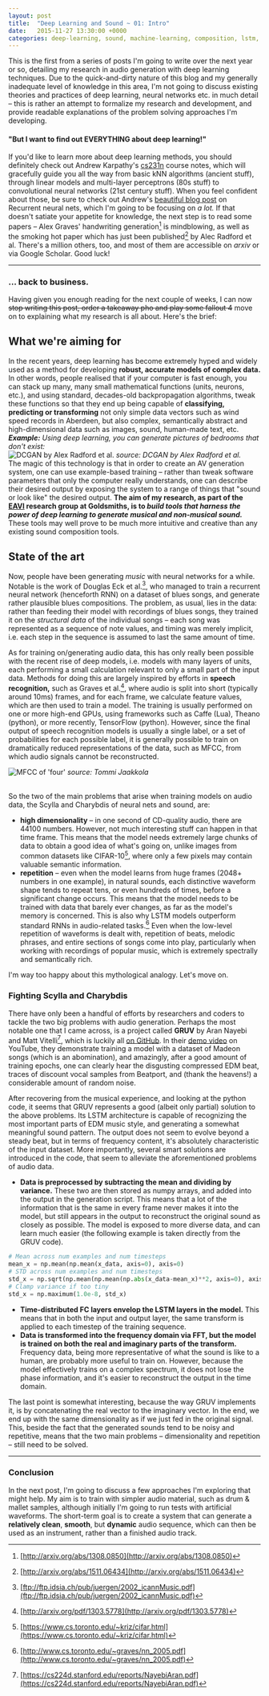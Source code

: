 ```yaml
---
layout: post
title:  "Deep Learning and Sound ~ 01: Intro"
date:   2015-11-27 13:30:00 +0000
categories: deep-learning, sound, machine-learning, composition, lstm, neural-networks
---
```


This is the first from a series of posts I'm going to write over the next year or so, detailing my research in audio generation with deep learning techniques.
Due to the quick-and-dirty nature of this blog and my generally inadequate level of knowledge in this area, I'm not going to discuss existing theories and practices
of deep learning, neural networks etc. in much detail – this is rather an attempt to formalize my research and development, and provide readable explanations of the problem solving approaches I'm developing.

#### "But I want to find out EVERYTHING about deep learning!"

If you'd like to learn more about deep learning methods, you should definitely check out Andrew Karpathy's [cs231n](https://cs231n.github.io) course notes, which will gracefully guide you all the way from basic kNN algorithms (ancient stuff), through linear models and multi-layer perceptrons (80s stuff) to convolutional neural networks (21st century stuff). When you feel confident about those, be sure to check out Andrew's [beautiful blog post](http://karpathy.github.io/2015/05/21/rnn-effectiveness/) on Recurrent neural nets, which I'm going to be focusing on *a lot.* If that doesn't satiate your appetite for knowledge, the next step is to read some papers – Alex Graves' handwriting generation[^1] is mindblowing, as well as the smoking hot paper which has just been published[^2] by Alec Radford et al. There's a million others, too, and most of them are accessible on *arxiv* or via Google Scholar. Good luck!

---

### … back to business.

Having given you enough reading for the next couple of weeks, I can now <del>stop writing this post, order a takeaway pho and play some fallout 4</del> move on to explaining what my research is all about. Here's the brief:

## What we're aiming for

In the recent years, deep learning has become extremely hyped and widely used as a method for developing **robust, accurate models of complex data.** In other words, people realised that if your computer is fast enough, you can stack up many, many small mathematical functions (units, neurons, etc.), and using standard, decades-old backpropagation algorithms, tweak these functions so that they end up being capable of **classifying, predicting or transforming** not only simple data vectors such as wind speed records in Aberdeen, but also complex, semantically abstract and high-dimensional data such as images, sound, human-made text, etc.
<br>
_**Example:** Using deep learning, you can generate pictures of bedrooms that don't exist:_<br>
![DCGAN by Alex Radford et al.](https://raw.githubusercontent.com/Newmu/dcgan_code/master/images/lsun_bedrooms_five_epoch_samples.png)
_source: DCGAN by Alex Radford et al._
<br>
The magic of this technology is that in order to create an AV generation system, one can use example-based training – rather than tweak software parameters that only the computer really understands, one can describe their desired output by exposing the system to a range of things that "sound or look like" the desired output. **The aim of my research, as part of the [EAVI](http://eavi.goldsmithsdigital.com) research group at Goldsmiths, is to _build tools that harness the power of deep learning to generate musical and non-musical sound._** These tools may well prove to be much more intuitive and creative than any existing sound composition tools.


## State of the art

Now, people have been generating _music_ with neural networks for a while. Notable is the work of Douglas Eck et al.[^3], who managed to train a recurrent neural network (henceforth RNN) on a dataset of blues songs, and generate rather plausible blues compositions. The problem, as usual, lies in the data: rather than feeding their model with recordings of blues songs, they trained it on the _structural data_ of the individual songs – each song was represented as a sequence of note values, and timing was merely implicit, i.e. each step in the sequence is assumed to last the same amount of time.

As for training on/generating audio data, this has only really been possible with the recent rise of deep models, i.e. models with many layers of units, each performing a small calculation relevant to only a small part of the input data. Methods for doing this are largely inspired by efforts in __speech recognition,__ such as Graves et al.[^4], where audio is split into short (typically around 10ms) frames, and for each frame, we calculate feature values, which are then used to train a model. The training is usually performed on one or more high-end GPUs, using frameworks such as Caffe (Lua), Theano (python), or more recently, TensorFlow (python). However, since the final output of speech recognition models is usually a single label, or a set of probabilities for each possible label, it is generally possible to train on dramatically reduced representations of the data, such as MFCC, from which audio signals cannot be reconstructed.

![MFCC of 'four'](http://pmtk3.googlecode.com/svn-history/r663/trunk/docs/demos/dataDemos/plotMFCC_02.png)
_source: Tommi Jaakkola_

<br>
So the two of the main problems that arise when training models on audio data, the Scylla and Charybdis of neural nets and sound, are:

+ __high dimensionality__ – in one second of CD-quality audio, there are 44100 numbers. However, not much interesting stuff can happen in that time frame. This means that the model needs extremely large chunks of data to obtain a good idea of what's going on, unlike images from common datasets like CIFAR-10[^5], where only a few pixels may contain valuable semantic information.
+ __repetition__ – even when the model learns from huge frames (2048+ numbers in one example), in natural sounds, each distinctive waveform shape tends to repeat tens, or even hundreds of times, before a significant change occurs. This means that the model needs to be trained with data that barely ever changes, as far as the model's memory is concerned. This is also why LSTM models outperform standard RNNs in audio-related tasks.[^6] Even when the low-level repetition of waveforms is dealt with, repetition of beats, melodic phrases, and entire sections of songs come into play, particularly when working with recordings of popular music, which is extremely spectrally and semantically rich.

I'm way too happy about this mythological analogy. Let's move on.

### Fighting Scylla and Charybdis

There have only been a handful of efforts by researchers and coders to tackle the two big problems with audio generation. Perhaps the most notable one that I came across, is a project called __GRUV__ by Aran Nayebi and Matt Vitelli[^7], which is luckily all [on GitHub](https://github.com/MattVitelli/GRUV). In their [demo video](https://www.youtube.com/watch?v=0VTI1BBLydE) on YouTube, they demonstrate training a model with a dataset of Madeon songs (which is an abomination), and amazingly, after a good amount of training epochs, one can clearly hear the disgusting compressed EDM beat, traces of discount vocal samples from Beatport, and (thank the heavens!) a considerable amount of random noise.

After recovering from the musical experience, and looking at the python code, it seems that GRUV represents a good (albeit only partial) solution to the above problems. Its LSTM architecture is capable of recognizing the most important parts of EDM music style, and generating a somewhat meaningful sound pattern. The output does not seem to evolve beyond a steady beat, but in terms of frequency content, it's absolutely characteristic of the input dataset. More importantly, several smart solutions are introduced in the code, that seem to alleviate the aforementioned problems of audio data.

+ __Data is preprocessed by subtracting the mean and dividing by variance.__ These two are then stored as numpy arrays, and added into the output in the generation script. This means that a lot of the information that is the same in every frame never makes it into the model, but still appears in the output to reconstruct the original sound as closely as possible. The model is exposed to more diverse data, and can learn much easier (the following example is taken directly from the GRUV code).

~~~ python
# Mean across num examples and num timesteps
mean_x = np.mean(np.mean(x_data, axis=0), axis=0)
# STD across num examples and num timesteps
std_x = np.sqrt(np.mean(np.mean(np.abs(x_data-mean_x)**2, axis=0), axis=0))
# Clamp variance if too tiny
std_x = np.maximum(1.0e-8, std_x)
~~~

+ __Time-distributed FC layers envelop the LSTM layers in the model.__ This means that in both the input and output layer, the same transform is applied to each timestep of the training sequence.
+ __Data is transformed into the frequency domain via FFT, but the model is trained on both the real and imaginary parts of the transform.__ Frequency data, being more representative of what the sound is like to a human, are probably more useful to train on. However, because the model effectively trains on a complex spectrum, it does not lose the phase information, and it's easier to reconstruct the output in the time domain.

The last point is somewhat interesting, because the way GRUV implements it, is by concatenating the real vector to the imaginary vector. In the end, we end up with the same dimensionality as if we just fed in the original signal. This, beside the fact that the generated sounds tend to be noisy and repetitive, means that the two main problems – dimensionality and repetition – still need to be solved.

---

### Conclusion

In the next post, I'm going to discuss a few approaches I'm exploring that might help. My aim is to train with simpler audio material, such as drum & mallet samples, although initially I'm going to run tests with artificial waveforms. The short-term goal is to create a system that can generate a __relatively clean__, __smooth__, but __dynamic__ audio sequence, which can then be used as an instrument, rather than a finished audio track.




[^1]: [http://arxiv.org/abs/1308.0850](http://arxiv.org/abs/1308.0850)
[^2]: [http://arxiv.org/abs/1511.06434](http://arxiv.org/abs/1511.06434)
[^3]: [ftp://ftp.idsia.ch/pub/juergen/2002_icannMusic.pdf](ftp://ftp.idsia.ch/pub/juergen/2002_icannMusic.pdf)
[^4]: [http://arxiv.org/pdf/1303.5778](http://arxiv.org/pdf/1303.5778)
[^5]: [https://www.cs.toronto.edu/~kriz/cifar.html](https://www.cs.toronto.edu/~kriz/cifar.html)
[^6]: [http://www.cs.toronto.edu/~graves/nn_2005.pdf](http://www.cs.toronto.edu/~graves/nn_2005.pdf)
[^7]: [https://cs224d.stanford.edu/reports/NayebiAran.pdf](https://cs224d.stanford.edu/reports/NayebiAran.pdf)